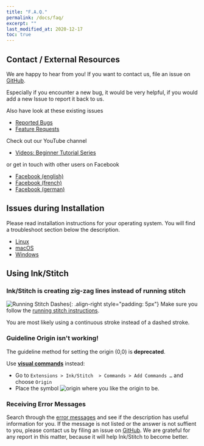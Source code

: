 ```yaml
---
title: "F.A.Q."
permalink: /docs/faq/
excerpt: ""
last_modified_at: 2020-12-17
toc: true
---
```

## Contact / External Resources

We are happy to hear from you! If you want to contact us, file an issue on [GitHub](https://github.com/inkstitch/inkstitch/issues).

Especially if you encounter a new bug, it would be very helpful, if you would add a new Issue to report it back to us.

Also have look at these existing issues

* [Reported Bugs](https://github.com/inkstitch/inkstitch/issues?q=is%3Aissue+is%3Aopen+label%3Abug)
* [Feature Requests](https://github.com/inkstitch/inkstitch/issues?q=is%3Aissue+is%3Aopen+label%3A%22feature+request%22)

Check out our YouTube channel

* [Videos: Beginner Tutorial Series](/tutorials/resources/beginner-video-tutorials/)

or get in touch with other users on Facebook

* [Facebook (english)](https://www.facebook.com/groups/inkstitch/)
* [Facebook (french)](https://www.facebook.com/groups/811488062586111/)
* [Facebook (german)](https://www.facebook.com/groups/inkstitchdeutsch/)

## Issues during Installation

Please read installation instructions for your operating system. You will find a troubleshoot section below the description.

* <i class="fab fa-linux"></i> [Linux](/docs/install-linux/)
* <i class="fab fa-apple"></i> [macOS](/docs/install-macos/)
* <i class="fab fa-windows"></i> [Windows](/docs/install-windows/)

## Using Ink/Stitch

### Ink/Stitch is creating zig-zag lines instead of running stitch

![Running Stitch Dashes](/assets/images/docs/running-stitch-dashes.jpg){: .align-right style="padding: 5px"}
Make sure you follow the [running stitch instructions](/docs/stitches/running-stitch/).

You are most likely using a continuous stroke instead of a dashed stroke.

### Guideline Origin isn't working!

The guideline method for setting the origin (0,0) is **deprecated**.

Use [**visual commands**](/docs/commands) instead:
* Go to `Extensions > Ink/Stitch  > Commands > Add Commands …` and choose `Origin`
* Place the symbol ![origin](/assets/images/docs/visual-commands-origin.jpg) where you like the origin to be.

### Receiving Error Messages

Search through the [error messages](/docs/error-messages) and see if the description has useful information for you. If the message is not listed or the answer is not suffient to you, please contact us by filing an issue on [GitHub](https://github.com/inkstitch/inkstitch/issues). We are grateful for any report in this matter, because it will help Ink/Stitch to become better.
